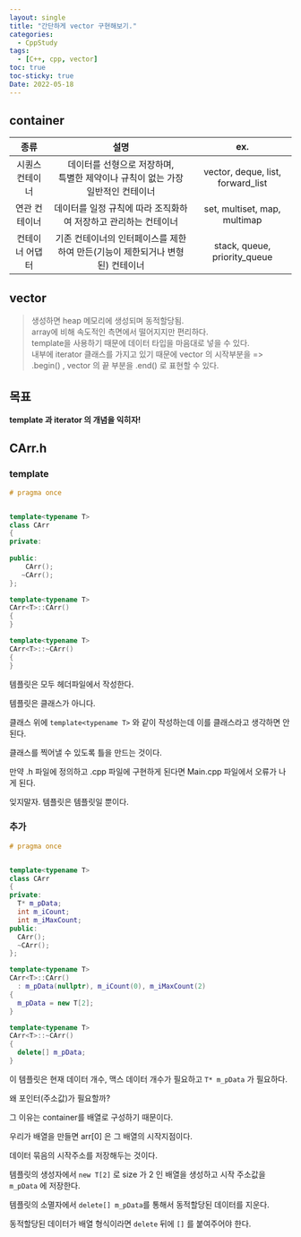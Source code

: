 ```yaml
---
layout: single
title: "간단하게 vector 구현해보기."
categories:
  - CppStudy
tags:
  - [C++, cpp, vector]
toc: true
toc-sticky: true
Date: 2022-05-18
---
```


## container

|**종류**|설명|ex.|
|:---:|:---:|:---:|
|시퀀스 컨테이너|데이터를 선형으로 저장하며,<br> 특별한 제약이나 규칙이 없는 가장 일반적인 컨테이너|vector, deque, list, forward_list|
|연관 컨테이너|데이터를 일정 규칙에 따라 조직화하여 저장하고 관리하는 컨테이너|set, multiset, map, multimap|
|컨테이너 어댑터|기존 컨테이너의 인터페이스를 제한하여 만든(기능이 제한되거나 변형된) 컨테이너|stack, queue, priority_queue|

## vector
> 생성하면 heap 메모리에 생성되며 동적할당됨. <br>
> array에 비해 속도적인 측면에서 떨어지지만 편리하다.<br>
> template을 사용하기 때문에 데이터 타입을 마음대로 넣을 수 있다.<br>
> 내부에 iterator 클래스를 가지고 있기 때문에 vector 의 시작부분을 => .begin() , vector 의 끝 부분을 .end() 로 표현할 수 있다.<br>

## 목표
**template 과 iterator 의 개념을 익히자!**

## CArr.h
  ### template
  ```cpp
  # pragma once
  
  
  template<typename T>
  class CArr
  {
  private:
      
  public:
      CArr();
     ~CArr();
  };
  
  template<typename T>
  CArr<T>::CArr()
  {
  }
  
  template<typename T>
  CArr<T>::~CArr()
  {
  }
  ```

  템플릿은 모두 헤더파일에서 작성한다.
  
  템플릿은 클래스가 아니다.
  
  클래스 위에 `template<typename T>` 와 같이 작성하는데 이를 클래스라고 생각하면 안된다.
  
  클래스를 찍어낼 수 있도록 틀을 만드는 것이다.
  
  만약 .h 파일에 정의하고 .cpp 파일에 구현하게 된다면 Main.cpp 파일에서 오류가 나게 된다.
  
  잊지말자. 템플릿은 템플릿일 뿐이다.
  
  ### 추가
  ```cpp
  # pragma once
  
  
  template<typename T>
  class CArr
  {
  private:
    T* m_pData;
    int m_iCount;
    int m_iMaxCount;
  public:
    CArr();
    ~CArr();
  };
  
  template<typename T>
  CArr<T>::CArr()
    : m_pData(nullptr), m_iCount(0), m_iMaxCount(2)
  {
    m_pData = new T[2];
  }
  
  template<typename T>
  CArr<T>::~CArr()
  {
    delete[] m_pData;
  }
  ```
  
  이 템플릿은 현재 데이터 개수, 맥스 데이터 개수가 필요하고 `T* m_pData` 가 필요하다.
  
  왜 포인터(주소값)가 필요할까?
  
  그 이유는 container를 배열로 구성하기 때문이다.
  
  우리가 배열을 만들면 arr[0] 은 그 배열의 시작지점이다.
  
  데이터 묶음의 시작주소를 저장해두는 것이다.
  
  템플릿의 생성자에서 `new T[2]` 로 size 가 2 인 배열을 생성하고 시작 주소값을 `m_pData` 에 저장한다.
  
  템플릿의 소멸자에서 `delete[] m_pData`를 통해서 동적할당된 데이터를 지운다.
  
  동적할당된 데이터가 배열 형식이라면 `delete` 뒤에 `[]` 를 붙여주어야 한다.
